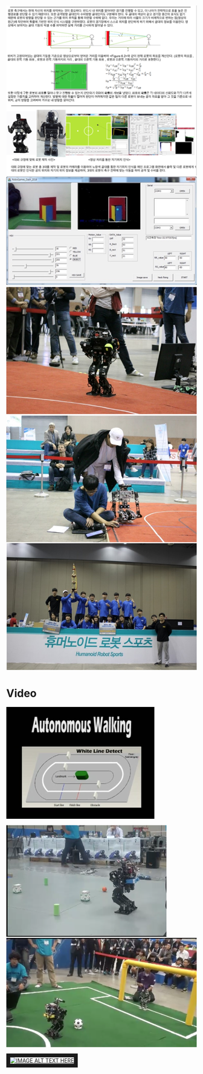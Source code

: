 
![Structure](../assets/rnd/1.png)
![Structure](../assets/rnd/11.png)
![Structure](../assets/rnd/2.png)
![Structure](../assets/rnd/3.png)
![Structure](../assets/rnd/4.png)

# Video

[![Video](../assets/rnd/autonomous_walking.png)](https://www.youtube.com/watch?v=X9RNKX111RY)

[![Video](../assets/rnd/object_detection.png)](https://youtu.be/kQNjoTFVPc4)
[![Video](../assets/rnd/penalty_kick.png)](https://youtu.be/PTTJLG46A4Q)

<a href="https://youtu.be/PTTJLG46A4Q" target="_blank"><img src="http://img.youtube.com/vi/YOUTUBE_VIDEO_ID_HERE/0.jpg" 
alt="IMAGE ALT TEXT HERE" width="240" height="180" border="10" /></a>